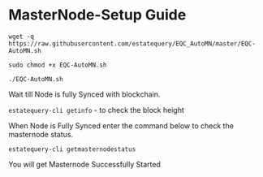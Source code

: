# MasterNode-Setup Guide

`wget -q https://raw.githubusercontent.com/estatequery/EQC_AutoMN/master/EQC-AutoMN.sh`

`sudo chmod +x EQC-AutoMN.sh`

`./EQC-AutoMN.sh`


Wait till Node is fully Synced with blockchain.

`estatequery-cli getinfo` - to check the block height

When Node is Fully Synced enter the command below to check the masternode status.

`estatequery-cli getmasternodestatus`

You will get Masternode Successfully Started